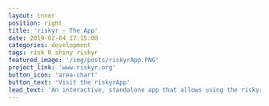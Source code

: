 ```yaml
---
layout: inner
position: right
title: 'riskyr - The App'
date: 2019-02-04 17:15:00
categories: development
tags: risk R shiny riskyr
featured_image: '/img/posts/riskyrApp.PNG'
project_link: 'www.riskyr.org'
button_icon: 'area-chart'
button_text: 'Visit the riskyrApp'
lead_text: 'An interactive, standalone app that allows using the riskyr toolbox without coding'
---
```

